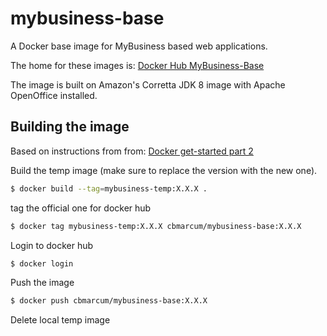 # mybusiness-base
A Docker base image for MyBusiness based web applications.

The home for these images is: 
[Docker Hub MyBusiness-Base](https://cloud.docker.com/repository/docker/cbmarcum/mybusiness-base "MyBusiness-Base on Ducker Hub")

The image is built on Amazon's Corretta JDK 8 image with Apache OpenOffice installed.

## Building the image

Based on instructions from from: [Docker get-started part 2](https://docs.docker.com/get-started/part2/)

Build the temp image (make sure to replace the version with the new one).
```bash
$ docker build --tag=mybusiness-temp:X.X.X .
```

tag the official one for docker hub
```bash
$ docker tag mybusiness-temp:X.X.X cbmarcum/mybusiness-base:X.X.X
```

Login to docker hub
```bash
$ docker login
```

Push the image
```bash
$ docker push cbmarcum/mybusiness-base:X.X.X
```

Delete local temp image


